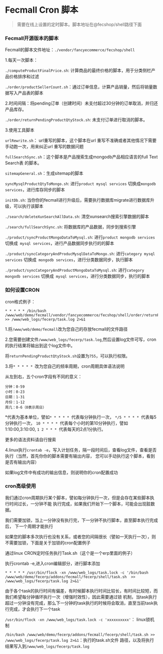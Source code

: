 Fecmall Cron 脚本
===============

> 需要在线上设置的定时脚本。脚本地址在@fecshop/shell路径下面


### Fecmall开源版本的脚本

Fecmall的脚本文件地址：`./vendor/fancyecommerce/fecshop/shell`

1.每天一次脚本：

`./computeProductFinalPrice.sh`: 计算商品的最终价格的脚本，用于分类侧栏产品价格排序和过滤

`./order/productSellerCount.sh`：通过订单信息，计算产品销量，然后将销量数据写入产品表的脚本

2.时间间隔：将pending订单（创建时间）未支付超过30分钟的订单取消，并归还产品库存。

`./order/returnPendingProductQtyStock.sh`: 未支付订单进行取消的脚本。

3.使用工具脚本

`urlRewrite.sh`： url重写的脚本，这个脚本在url 重写不准确或者其他情况下需要
手动跑一次，用来纠正url 重写的数据问题

`fullSearchSync.sh`：这个脚本是产品搜索生成mongodb产品相应语言的full Text Search表
的脚本。

`sitemapGeneral.sh`：生成sitemap的脚本

`syncMysqlProductQtyToMongo.sh`: 进行`product mysql services` 切换成`mongodb services`，进行库存同步的脚本

`initDb.sh`: 当你你的fecmall进行升级后，需要执行数据库migrate进行数据库升级，可以执行该脚本

`./search/deleteXunSearchAllData.sh`: 清空xunsearch搜索引擎数据的脚本

`./search/fullSearchSync.sh`: 将数据库的产品数据，同步到搜索引擎

`./product/syncProductMongoDataToMysql.sh`: 进行`product mongodb services` 切换成` mysql services`，进行产品数据同步执行的的脚本


`./product/syncCategoryAndProducMysqlDataToMongo.sh`: 进行`category mysql services` 切换成` mongodb services`，进行分类数据同步，执行脚本

`./product/syncCategoryAndProductMongoDataToMysql.sh`: 进行`category mongodb services` 切换成` mysql services`，进行分类数据同步，执行的脚本



### 如何设置CRON

cron格式例子：

```
* * * * * /bin/bash /www/web/demo/fecmall/vendor/fancyecommerce/fecshop/shell/order/returnPendingProductQtyStock.sh  >> /www/web_logs/fecerp/task.log 2>&1
```

1.将`/www/web/demo/fecmall`改为您自己的存放fecmall的文件路径

2.您需要创建文件`/www/web_logs/fecerp/task.log`,然后设置log文件可写，cron的执行结果将输出到这个log文件中。

将`returnPendingProductQtyStock.sh`设置为`755`，可以执行权限。

3.将`* * * * * `改为您自己的频率周期，cron周期具体语法说明



从左到右，五个cron字段有不同的意义：

```
分钟：0-59
小时：0-23
日期：1-31
月份：1-12
周几：0-6（0表示周日）
```

*代表为基本单位，譬如`* * * * * `代表每分钟执行一次， `*/5 * * * * `代表每5分钟执行一次，
`10 * * * * `代表每个小时的第10分钟执行，譬如1:10:00,3:10:00,
`1 2 * * * `代表每天的2点1分执行。

更多的语法资料请自行搜索


4.linux执行`crontab -e`，写入计划任务，隔一段时间后，查看log文件，查看是否执行（当然，首先你你的脚本需要有输出内容，
您可以手动执行这个脚本，看到是否有输出内容）

如果log文件中有成功的输出信息，则说明你的cron配置成功


### cron高级使用


我们通过cron周期执行某个脚本，譬如每分钟执行一次，但是会存在某些脚本执行时间过长，一分钟不能
执行完成，如果我们开始下一个脚本，可能会出现脏数据。

我们需要加锁，当上一分钟没有执行完，下一分钟不执行脚本，直至脚本执行完成后，
下一个周期才能执行

如果您的脚本多次执行也没有关系，或者您的间隔很长（譬如一天执行一次），则不需要加锁，下面是关于加锁的cron配置例子

通过linux CRON定时任务执行Task.sh（这个是一个erp里面的例子）

执行crontab -e,进入cron编辑部分，进行脚本添加

```
* * * * * /usr/bin/flock -xn /www/web_logs/task.lock -c '/bin/bash /www/web/demo/fecerp/addons/fecmall/fecerp/shell/task.sh  >> /www/web_logs/fecerp/task.log 2>&1'
```

由于各个task的执行时间有偏差，有时候脚本执行时间比较长，有时间比较短，而我们希望每分钟循环执行一次（增强时效性），因此需要通过锁 机制，当task执行超过一分钟没有完成，那么下一分钟的task执行的时候将会取消，直至当前task执行完成，才会执行下一个task

`/usr/bin/flock -xn /www/web_logs/task.lock -c 'xxxxxxxxxx'`： linux锁机制

`/bin/bash /www/web/demo/fecerp/addons/fecmall/fecerp/shell/task.sh >> /www/web_logs/fecerp/task.log 2>&1`：执行的task.sh文件 路径，以及将执行结果写入到`/www/web_logs/fecerp/task.log`














